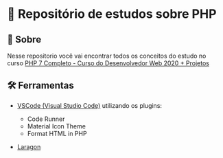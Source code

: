 # :open_file_folder: Repositório de estudos sobre PHP


## :pushpin: Sobre
Nesse repositorio você vai encontrar todos os conceitos do estudo no curso [PHP 7 Completo - Curso do Desenvolvedor Web 2020 + Projetos](https://www.udemy.com/course/php-7-completo/)

## :hammer_and_wrench: Ferramentas
- [VSCode (Visual Studio Code)](https://code.visualstudio.com/) utilizando os plugins:
    <ul>
        <li>Code Runner</li>
        <li>Material Icon Theme</li>
        <li>Format HTML in PHP</li>
    </ul>

- [Laragon](https://laragon.org/)